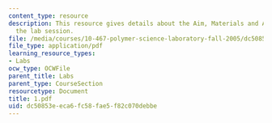 ```yaml
---
content_type: resource
description: This resource gives details about the Aim, Materials and Apparatus of
  the lab session.
file: /media/courses/10-467-polymer-science-laboratory-fall-2005/dc50853eeca6fc58fae5f82c070debbe_1.pdf
file_type: application/pdf
learning_resource_types:
- Labs
ocw_type: OCWFile
parent_title: Labs
parent_type: CourseSection
resourcetype: Document
title: 1.pdf
uid: dc50853e-eca6-fc58-fae5-f82c070debbe
---
```

